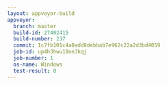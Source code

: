```yaml
---
layout: appveyor-build
appveyor:
  branch: master
  build-id: 27402415
  build-number: 237
  commit: 1c7fb101c4a0add8debbab7e962c22a2d3bd4059
  job-id: up4h3hwu10on3kqj
  job-number: 1
  os-name: Windows
  test-result: 0
---
```

